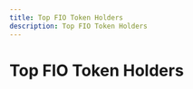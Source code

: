 ```yaml
---
title: Top FIO Token Holders
description: Top FIO Token Holders
---
```


# Top FIO Token Holders


<div id="here_table"> </div>


<script>

  $('#here_table').append('<table class="table"></table>');
  var table = $('#here_table').children();
  table.append( '<thead><tr><th>Account</th><th>Total FIO Balance</th></tr></thead>' );
  
  $.getJSON("https://fio-eosams.light.xeos.me/api/topholders/fio/fio.token/FIO/100", function (data) {
    $.each(data, function (key, entry) {
      table.append( '<tr><td>' + entry[0] + '</td><td> ' + entry[1] + '</td></tr>' );
      $.post("http://fio.eosdetroit.io/v1/chain/get_table_rows",
      {
        "code": "eosio",
        "scope": "eosio",
        "table": "lockedtokens",
        "lower_bound": entry[0],
        "upper_bound": entry[0],
        "key_type": "i64",
        "index_position": "1",
        "json": true
      },
      function(data2, status) {
        console.log("Data: " + data2);
        $.each(data2, function (key2, entry2) {
          //console.log("Data: " + data2);       
        });
      });     
    })
  });

</script>





